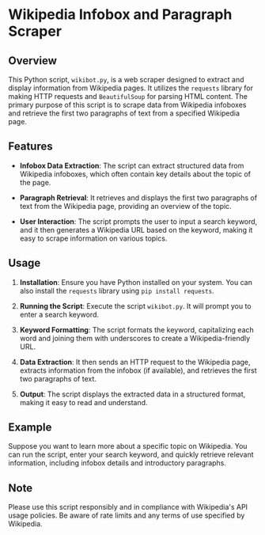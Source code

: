 # Wikipedia Infobox and Paragraph Scraper

## Overview

This Python script, `wikibot.py`, is a web scraper designed to extract and display information from Wikipedia pages. It utilizes the `requests` library for making HTTP requests and `BeautifulSoup` for parsing HTML content. The primary purpose of this script is to scrape data from Wikipedia infoboxes and retrieve the first two paragraphs of text from a specified Wikipedia page.

## Features

- **Infobox Data Extraction**: The script can extract structured data from Wikipedia infoboxes, which often contain key details about the topic of the page.

- **Paragraph Retrieval**: It retrieves and displays the first two paragraphs of text from the Wikipedia page, providing an overview of the topic.

- **User Interaction**: The script prompts the user to input a search keyword, and it then generates a Wikipedia URL based on the keyword, making it easy to scrape information on various topics.

## Usage

1. **Installation**: Ensure you have Python installed on your system. You can also install the `requests` library using `pip install requests`.

2. **Running the Script**: Execute the script `wikibot.py`. It will prompt you to enter a search keyword.

3. **Keyword Formatting**: The script formats the keyword, capitalizing each word and joining them with underscores to create a Wikipedia-friendly URL.

4. **Data Extraction**: It then sends an HTTP request to the Wikipedia page, extracts information from the infobox (if available), and retrieves the first two paragraphs of text.

5. **Output**: The script displays the extracted data in a structured format, making it easy to read and understand.

## Example

Suppose you want to learn more about a specific topic on Wikipedia. You can run the script, enter your search keyword, and quickly retrieve relevant information, including infobox details and introductory paragraphs.

## Note

Please use this script responsibly and in compliance with Wikipedia's API usage policies. Be aware of rate limits and any terms of use specified by Wikipedia.
